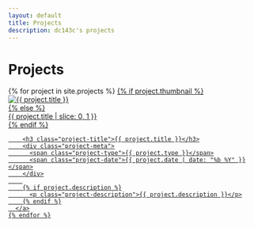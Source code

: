 ```yaml
---
layout: default
title: Projects
description: dc143c's projects
---
```


<div class="projects-container">
  <h1 class="projects-title">Projects</h1>
  <div class="projects-list">
    {% for project in site.projects %}
      <a href="{{ project.url }}" class="project-card">
        {% if project.thumbnail %}
          <div class="project-thumbnail">
            <img src="{{ project.thumbnail }}" alt="{{ project.title }}">
          </div>
        {% else %}
          <div class="project-thumbnail no-image">
            <div class="no-image-placeholder">
              <span>{{ project.title | slice: 0, 1 }}</span>
            </div>
          </div>
        {% endif %}
        
        <h3 class="project-title">{{ project.title }}</h3>
        <div class="project-meta">
          <span class="project-type">{{ project.type }}</span>
          <span class="project-date">{{ project.date | date: "%b %Y" }}</span>
        </div>
        
        {% if project.description %}
          <p class="project-description">{{ project.description }}</p>
        {% endif %}
      </a>
    {% endfor %}
  </div>
</div>

<script>
document.addEventListener('DOMContentLoaded', function() {
  // 페이지 로드 완료 후 실행되는 스크립트
  // 프로젝트 카드에 애니메이션 클래스가 이미 CSS에 적용되어 있으므로
  // 추가 스크립트는 필요하지 않습니다.
});
</script>